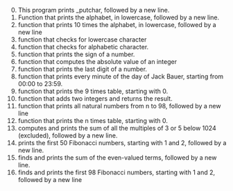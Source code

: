 0. This program  prints _putchar, followed by a new line.
1. Function that prints the alphabet, in lowercase, followed by a new line.
2. function that prints 10 times the alphabet, in lowercase, followed by a new line
3. function that checks for lowercase character
4. function that checks for alphabetic character.
5. function that prints the sign of a number.
6. function that computes the absolute value of an integer
7. function that prints the last digit of a number.
8. function that prints every minute of the day of Jack Bauer, starting from 00:00 to 23:59.
9. function that prints the 9 times table, starting with 0.
10.  function that adds two integers and returns the result.
11. function that prints all natural numbers from n to 98, followed by a new line
12. function that prints the n times table, starting with 0.
13. computes and prints the sum of all the multiples of 3 or 5 below 1024 (excluded), followed by a new line.
14. prints the first 50 Fibonacci numbers, starting with 1 and 2, followed by a new line.
15. finds and prints the sum of the even-valued terms, followed by a new line.
16. finds and prints the first 98 Fibonacci numbers, starting with 1 and 2, followed by a new line

